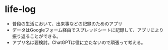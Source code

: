 # life-log

- 普段の生活において、出来事などの記録のためのアプリ
- データはGoogleフォーム経由でスプレッドシートに記録して、アプリにより振り返ることができる。
- アプリ名は要検討。ChatGPTは役に立たないので頑張って考える。
